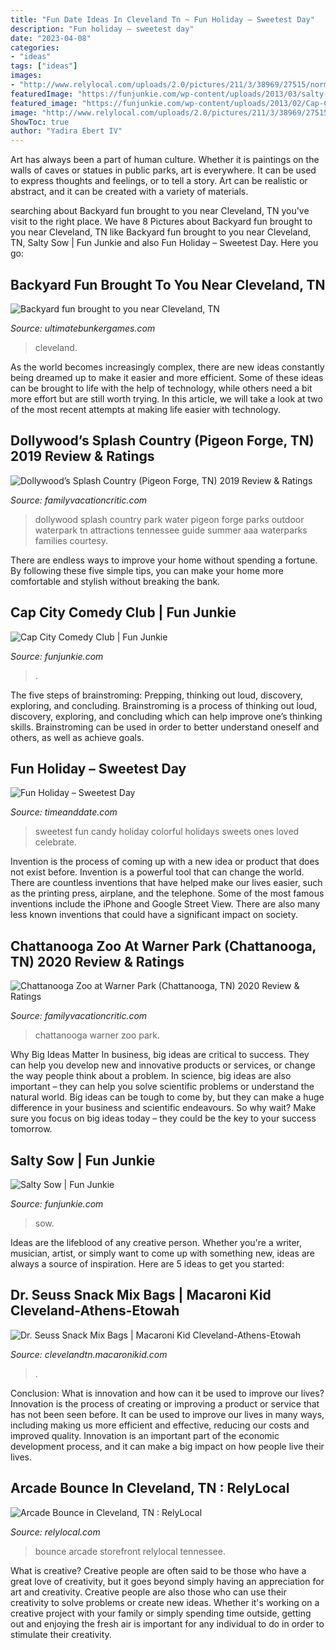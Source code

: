 ```yaml
---
title: "Fun Date Ideas In Cleveland Tn ~ Fun Holiday – Sweetest Day"
description: "Fun holiday – sweetest day"
date: "2023-04-08"
categories:
- "ideas"
tags: ["ideas"]
images:
- "http://www.relylocal.com/uploads/2.0/pictures/211/3/38969/27515/normal_arcede_bounce_storefront.jpg"
featuredImage: "https://funjunkie.com/wp-content/uploads/2013/03/salty-sow-austin-3.jpg"
featured_image: "https://funjunkie.com/wp-content/uploads/2013/02/Cap-City-3.jpg"
image: "http://www.relylocal.com/uploads/2.0/pictures/211/3/38969/27515/normal_arcede_bounce_storefront.jpg"
ShowToc: true
author: "Yadira Ebert IV"
---
```



Art has always been a part of human culture. Whether it is paintings on the walls of caves or statues in public parks, art is everywhere. It can be used to express thoughts and feelings, or to tell a story. Art can be realistic or abstract, and it can be created with a variety of materials.

	

		
searching about Backyard fun brought to you near Cleveland, TN you've visit to the right place. We have 8 Pictures about Backyard fun brought to you near Cleveland, TN like Backyard fun brought to you near Cleveland, TN, Salty Sow | Fun Junkie and also Fun Holiday – Sweetest Day. Here you go:
		
    
## Backyard Fun Brought To You Near Cleveland, TN

<img loading=lazy src="https://ultimatebunkergames.com/wp-content/uploads/2021/06/1-logo.png" onerror="this.onerror=null;this.src='https://tse2.mm.bing.net/th?id=OIP.MpywhCc3O6NXDcjkwbXVHQHaCX&amp;pid=15.1';" alt="Backyard fun brought to you near Cleveland, TN">

_Source: ultimatebunkergames.com_

>cleveland. 

	

As the world becomes increasingly complex, there are new ideas constantly being dreamed up to make it easier and more efficient. Some of these ideas can be brought to life with the help of technology, while others need a bit more effort but are still worth trying. In this article, we will take a look at two of the most recent attempts at making life easier with technology.

    
## Dollywood’s Splash Country (Pigeon Forge, TN) 2019 Review &amp; Ratings

<img loading=lazy src="https://www.familyvacationcritic.com/uploads/sites/19/2018/09/14a749e726dc8625ad67c80458fd0630.gif" onerror="this.onerror=null;this.src='https://tse1.mm.bing.net/th?id=OIP.GMFxruUZfj0aU4qU6CWe0AHaE8&amp;pid=15.1';" alt="Dollywood’s Splash Country (Pigeon Forge, TN) 2019 Review &amp; Ratings">

_Source: familyvacationcritic.com_

>dollywood splash country park water pigeon forge parks outdoor waterpark tn attractions tennessee guide summer aaa waterparks families courtesy. 

	

There are endless ways to improve your home without spending a fortune. By following these five simple tips, you can make your home more comfortable and stylish without breaking the bank.

    
## Cap City Comedy Club | Fun Junkie

<img loading=lazy src="https://funjunkie.com/wp-content/uploads/2013/02/Cap-City-3.jpg" onerror="this.onerror=null;this.src='https://tse3.mm.bing.net/th?id=OIP.ZEw7R0AT5WbrPoakkuZvmwHaFj&amp;pid=15.1';" alt="Cap City Comedy Club | Fun Junkie">

_Source: funjunkie.com_

>. 

	

The five steps of brainstroming: Prepping, thinking out loud, discovery, exploring, and concluding.
Brainstroming is a process of thinking out loud, discovery, exploring, and concluding which can help improve one’s thinking skills. Brainstroming can be used in order to better understand oneself and others, as well as achieve goals.

    
## Fun Holiday – Sweetest Day

<img loading=lazy src="https://c.tadst.com/gfx/750w/sweetestdayfunholiday.jpg?1" onerror="this.onerror=null;this.src='https://tse3.mm.bing.net/th?id=OIP.twod_wP5nhwxnIQzRT95qAHaE4&amp;pid=15.1';" alt="Fun Holiday – Sweetest Day">

_Source: timeanddate.com_

>sweetest fun candy holiday colorful holidays sweets ones loved celebrate. 

	

Invention is the process of coming up with a new idea or product that does not exist before. Invention is a powerful tool that can change the world. There are countless inventions that have helped make our lives easier, such as the printing press, airplane, and the telephone. Some of the most famous inventions include the iPhone and Google Street View. There are also many less known inventions that could have a significant impact on society.

    
## Chattanooga Zoo At Warner Park (Chattanooga, TN) 2020 Review &amp; Ratings

<img loading=lazy src="https://www.familyvacationcritic.com/uploads/sites/19/2018/09/4fde5d6d1416eeaa730665a19c975f3d.jpg" onerror="this.onerror=null;this.src='https://tse1.mm.bing.net/th?id=OIP.vqKvO4MgV2k4siEcpEjDAgAAAA&amp;pid=15.1';" alt="Chattanooga Zoo at Warner Park (Chattanooga, TN) 2020 Review &amp; Ratings">

_Source: familyvacationcritic.com_

>chattanooga warner zoo park. 

	

Why Big Ideas Matter
In business, big ideas are critical to success. They can help you develop new and innovative products or services, or change the way people think about a problem. In science, big ideas are also important – they can help you solve scientific problems or understand the natural world.
Big ideas can be tough to come by, but they can make a huge difference in your business and scientific endeavours. So why wait? Make sure you focus on big ideas today – they could be the key to your success tomorrow.

    
## Salty Sow | Fun Junkie

<img loading=lazy src="https://funjunkie.com/wp-content/uploads/2013/03/salty-sow-austin-3.jpg" onerror="this.onerror=null;this.src='https://tse3.mm.bing.net/th?id=OIP.Wjt6phNcz3WilTlMkgHKNwHaD8&amp;pid=15.1';" alt="Salty Sow | Fun Junkie">

_Source: funjunkie.com_

>sow. 

	

Ideas are the lifeblood of any creative person. Whether you're a writer, musician, artist, or simply want to come up with something new, ideas are always a source of inspiration. Here are 5 ideas to get you started: 

    
## Dr. Seuss Snack Mix Bags | Macaroni Kid Cleveland-Athens-Etowah

<img loading=lazy src="https://api.macaronikid.com/assets/uploads/width_900,height_630,crop_true/376e10ef-3e92-4eef-9565-239bfd7fbea5.jpg" onerror="this.onerror=null;this.src='https://tse2.mm.bing.net/th?id=OIP.k_uNBEFHu_0w11Z1MYLiqwHaFL&amp;pid=15.1';" alt="Dr. Seuss Snack Mix Bags | Macaroni Kid Cleveland-Athens-Etowah">

_Source: clevelandtn.macaronikid.com_

>. 

	

Conclusion: What is innovation and how can it be used to improve our lives?
Innovation is the process of creating or improving a product or service that has not been seen before. It can be used to improve our lives in many ways, including making us more efficient and effective, reducing our costs and improved quality. Innovation is an important part of the economic development process, and it can make a big impact on how people live their lives.

    
## Arcade Bounce In Cleveland, TN : RelyLocal

<img loading=lazy src="http://www.relylocal.com/uploads/2.0/pictures/211/3/38969/27515/normal_arcede_bounce_storefront.jpg" onerror="this.onerror=null;this.src='https://tse2.mm.bing.net/th?id=OIP.Kcpijc5S5zUE4GUuct150gHaEd&amp;pid=15.1';" alt="Arcade Bounce in Cleveland, TN : RelyLocal">

_Source: relylocal.com_

>bounce arcade storefront relylocal tennessee. 

	

What is creative?
Creative people are often said to be those who have a great love of creativity, but it goes beyond simply having an appreciation for art and creativity. Creative people are also those who can use their creativity to solve problems or create new ideas. Whether it's working on a creative project with your family or simply spending time outside, getting out and enjoying the fresh air is important for any individual to do in order to stimulate their creativity.

